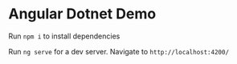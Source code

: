 # Angular Dotnet Demo

Run `npm i` to install dependencies

Run `ng serve` for a dev server. Navigate to `http://localhost:4200/`
